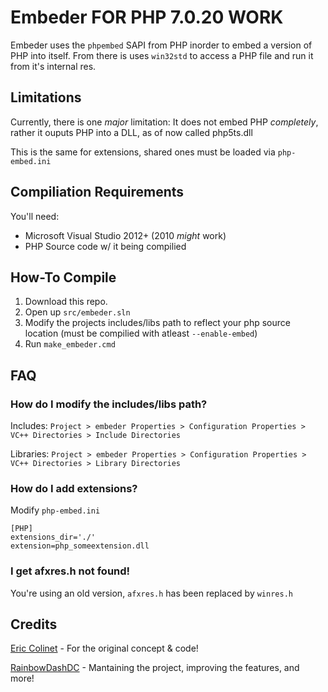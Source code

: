 # Embeder FOR PHP 7.0.20 WORK 

Embeder uses the `phpembed` SAPI from PHP inorder to embed a version of PHP into itself.
From there is uses `win32std` to access a PHP file and run it from it's internal res.

## Limitations

Currently, there is one *major* limitation: It does not embed PHP *completely*, rather it ouputs PHP into a DLL, as of now called php5ts.dll

This is the same for extensions, shared ones must be loaded via `php-embed.ini`

## Compiliation Requirements
You'll need:

 * Microsoft Visual Studio 2012+ (2010 *might* work)
 * PHP Source code w/ it being compilied

## How-To Compile

1. Download this repo.
2. Open up `src/embeder.sln`
3. Modify the projects includes/libs path to reflect your php source location (must be compilied with atleast `--enable-embed`)
4. Run `make_embeder.cmd`

## FAQ

### How do I modify the includes/libs path?

Includes: `Project > embeder Properties > Configuration Properties > VC++ Directories > Include Directories`

Libraries: `Project > embeder Properties > Configuration Properties > VC++ Directories > Library Directories`

### How do I add extensions?

Modify `php-embed.ini`
     
    [PHP]
    extensions_dir='./'
    extension=php_someextension.dll

### I get afxres.h not found!

You're using an old version, `afxres.h` has been replaced by `winres.h`

## Credits

[Eric Colinet](mailto:e.colinet@laposte.net) - For the original concept & code!

[RainbowDashDC](mailto:rainbowdashdc@mezgrman.de) - Mantaining the project, improving the features, and more!
